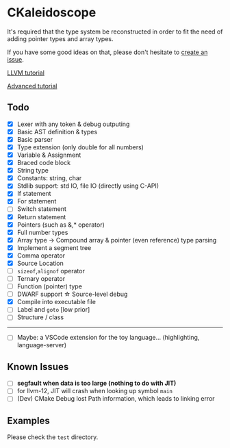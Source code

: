 # CKaleidoscope

It's required that the type system be reconstructed
in order to fit the need of adding pointer types and
array types.

If you have some good ideas on that, please don't hesitate 
to [create an issue](https://github.com/seven-mile/CKaleidoscope/issues/new).

[LLVM tutorial](http://llvm.org/docs/tutorial/)

[Advanced tutorial](https://mapping-high-level-constructs-to-llvm-ir.readthedocs.io/en/latest/README.html)

## Todo

- [x] Lexer with any token & debug outputing
- [x] Basic AST definition & types
- [x] Basic parser
- [x] Type extension (only double for all numbers)
- [x] Variable & Assignment
- [x] Braced code block
- [x] String type
- [x] Constants: string, char
- [x] Stdlib support: std IO, file IO (directly using C-API)
- [x] If statement
- [x] For statement
- [ ] Switch statement
- [x] Return statement
- [x] Pointers (such as &,* operator)
- [x] Full number types
- [x] Array type -> Compound array & pointer (even reference) type parsing
- [x] Implement a segment tree
- [x] Comma operator
- [x] Source Location
- [ ] `sizeof`,`alignof` operator
- [ ] Ternary operator
- [ ] Function (pointer) type
- [ ] DWARF support ☆ Source-level debug
- [x] Compile into executable file
- [ ] Label and `goto` [low prior]
- [ ] Structure / class

---

- [ ] Maybe: a VSCode extension for the toy language... (highlighting, language-server)

## Known Issues

- [ ] **segfault when data is too large (nothing to do with JIT)**
- [ ] for llvm-12, JIT will crash when looking up symbol `main`
- [ ] (Dev) CMake Debug lost Path information, which leads to linking error

## Examples

Please check the `test` directory.
